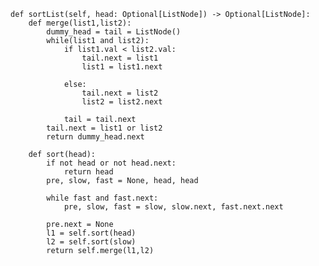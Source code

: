     def sortList(self, head: Optional[ListNode]) -> Optional[ListNode]:
        def merge(list1,list2):
            dummy_head = tail = ListNode()
            while(list1 and list2):
                if list1.val < list2.val:
                    tail.next = list1
                    list1 = list1.next
                    
                else:
                    tail.next = list2
                    list2 = list2.next
                
                tail = tail.next
            tail.next = list1 or list2    
            return dummy_head.next
        
        def sort(head):
            if not head or not head.next:
                return head
            pre, slow, fast = None, head, head
            
            while fast and fast.next:
                pre, slow, fast = slow, slow.next, fast.next.next
                
            pre.next = None    
            l1 = self.sort(head)
            l2 = self.sort(slow)
            return self.merge(l1,l2)
